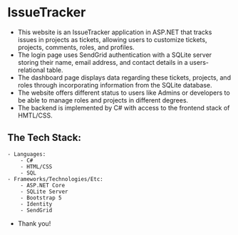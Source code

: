 # IssueTracker

- This website is an IssueTracker application in ASP.NET that tracks issues in projects as tickets, allowing users to customize tickets, projects, comments, roles, and profiles. 
- The login page uses SendGrid authentication with a SQLite server storing their name, email address, and contact details in a users-relational table.
- The dashboard page displays data regarding these tickets, projects, and roles through incorporating information from the SQLite database.
- The website offers different status to users like Admins or developers to be able to manage roles and projects in different degrees.
- The backend is implemented by C# with access to the frontend stack of HMTL/CSS.

## The Tech Stack:
    - Languages:
        - C#
        - HTML/CSS
        - SQL
    - Frameworks/Technologies/Etc:
        - ASP.NET Core
        - SQLite Server
        - Bootstrap 5
        - Identity
        - SendGrid
- Thank you!

